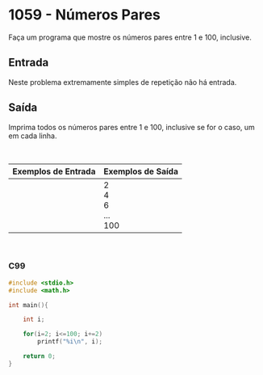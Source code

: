 1059 - Números Pares
====================

Faça um programa que mostre os números pares entre 1 e 100, inclusive.

Entrada
-------

Neste problema extremamente simples de repetição não há entrada.

Saída
-----

Imprima todos os números pares entre 1 e 100, inclusive se for o caso, um em cada linha.

&nbsp;

| Exemplos de Entrada | Exemplos de Saída |
|---------------------|-------------------|
|                     | 2 <br/> 4 <br/> 6 <br/> ... <br/> 100 |

&nbsp;

### C99

```c
#include <stdio.h>
#include <math.h>

int main(){

    int i;

    for(i=2; i<=100; i+=2)
        printf("%i\n", i);

    return 0;
}
```

